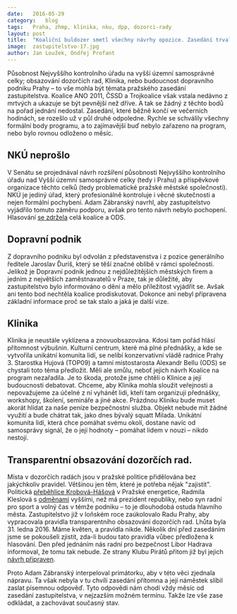 ```yaml
---
date:	2016-05-29
category:	blog
tags:	Praha, zhmp, klinika, nku, dpp, dozorci-rady
layout:	post
title:	"Koaliční buldozer smetl všechny návrhy opozice. Zasedání trvalo jen čtyři hodiny."
image:	zastupitelstvo-17.jpg
author:	Jan Loužek, Ondřej Profant
---
```


Působnost Nejvyššího kontrolního úřadu na vyšší územní samosprávné celky; obsazování dozorčích rad, Klinika, nebo budoucnost dopravního podniku Prahy – to vše mohla být témata pražského zasedání zastupitelstva. Koalice ANO 2011, ČSSD a Trojkoalice však vstala nedávno z mrtvých a ukazuje se být pevnější než dříve. A tak se žádný z těchto bodů na pořad jednání nedostal. Zasedání, které běžně končí ve večerních hodinách, se rozešlo už v půl druhé odpoledne. Rychle se schválily všechny formální body programu, a to zajímavější buď nebylo zařazeno na program, nebo bylo rovnou odloženo o měsíc.

## NKÚ neprošlo

V Senátu se projednával návrh rozšíření působnosti Nejvyššího kontrolního úřadu nad Vyšší územní samosprávné celky (tedy i Prahu) a příspěvkové organizace těchto celků (tedy problematické pražské městské společnosti). NKÚ je jediný úřad, který profesionálně kontroluje i věcné skutečnosti a nejen formální pochybení. Adam Zábranský navrhl, aby zastupitelstvo vyjádřilo tomuto záměru podporu, avšak pro tento návrh nebylo pochopení. Hlasování [se zdržela](https://www.flickr.com/photos/pirati/27167177592/) celá koalice a ODS.

## Dopravní podnik

Z dopravního podniku byl odvolán z představenstva i z pozice generálního ředitele Jaroslav Ďuriš, který se těší značné oblibě v rámci společnosti. Jelikož je Dopravní podnik jednou z nejdůležitějších městských firem a jedním z největších zaměstnavatelů v Praze, tak je důležité, aby zastupitelstvo bylo informováno o dění a mělo příležitost vyjádřit se. Avšak ani tento bod nechtěla koalice prodiskutovat. Dokonce ani nebyl připravena základní informace proč se tak stalo a jaká je další vize.

## Klinika

Klinika je neustále vyklízena a znovuobsazována. Kdosi tam pořád hlásí přítomnost výbušnin. Kulturní centrum, které má plné přednášky, a kde se vytvořila unikátní komunita lidí, se nelíbí konzervativní vládě radnice Prahy 3. Starostka Hujová (TOP09) a tamní místostarosta Alexandr Bellu (ODS) se chystali toto téma předložit. Měli ale smůlu, neboť jejich návrh Koalice na program nezařadila. Je to škoda, protože jsme chtěli o Klinice a její budoucnosti debatovat. Chceme, aby Klinika mohla sloužit veřejnosti a nepovažujeme za účelné z ní vyhánět lidi, kteří tam organizují přednášky, workshopy, školení, semináře a jiné akce. Prázdnou Kliniku bude muset akorát hlídat za naše peníze bezpečnostní služba. Objekt nebude mít žádné využití a bude chátrat tak, jako dnes bývalý squatt Milada. Unikátní komunita lidí, která chce pomáhat svému okolí, dostane navíc od samosprávy signál, že o její hodnoty – pomáhat lidem v nouzi – nikdo nestojí.

## Transparentní obsazování dozorčích rad.

Místa v dozorčích radách jsou v pražské politice přidělována bez jakýchkoliv pravidel. Většinou jen těm, které je potřeba nějak "zajistit". Politická [přeběhlice Krobová-Hášová](https://praha.pirati.cz/koalice-prebehliku.html) v Pražské energetice, Radmila Kleslová s [odměnami](https://praha.pirati.cz/kleslova-musi-pryc.html) vyššími, než má prezident republiky, nebo syn radní pro sport a volný čas v témže podniku – to je dlouhodobá ostuda hlavního města. Zastupitelstvo již v loňském roce zaúkolovalo Radu Prahy, aby vypracovala pravidla transparentního obsazování dozorčích rad. Lhůta byla 31. ledna 2016. Máme květen, a pravidla nikde. Několik dní před zasedáním jsme se pokoušeli zjistit, zda-li budou tato pravidla vůbec předložena k hlasování. Den před jednáním nás radní pro bezpečnost Libor Hadrava informoval, že tomu tak nebude. Ze strany Klubu Pirátů přitom již byl jejich [návrh připraven](https://praha.pirati.cz/dozorci-rady.html).

Proto Adam Zábranský interpeloval primátorku, aby v této věci zjednala nápravu. Ta však nebyla v tu chvíli zasedání přítomna a její náměstek slíbil zaslat písemnou odpověď. Tyto odpovědi nám chodí vždy měsíc od zasedání zastupitelstva, v nejzazším možném termínu. Takže lze vše zase odkládat, a zachovávat současný stav.
